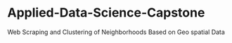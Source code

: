 # Applied-Data-Science-Capstone
Web Scraping and Clustering of Neighborhoods Based on Geo spatial Data 
